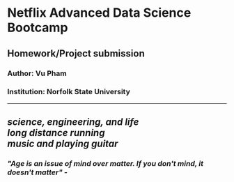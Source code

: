 # Netflix Advanced Data Science Bootcamp 
## Homework/Project submission
### Author: Vu Pham
### Institution: Norfolk State University
---
*science, engineering, and life*  
*long distance running*  
*music and playing guitar*  
---
### *"Age is an issue of mind over matter. If you don't mind, it doesn't matter" -*

